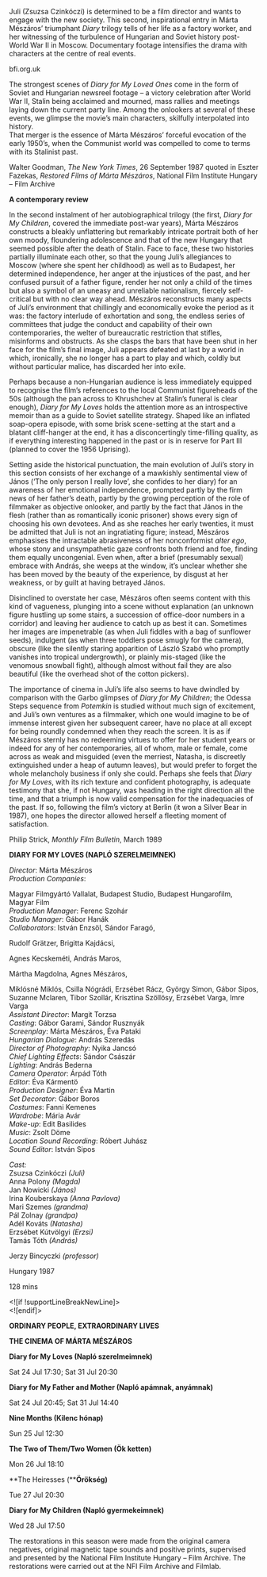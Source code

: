 

Juli (Zsuzsa Czinkóczi) is determined to be a film director and wants to engage with the new society. This second, inspirational entry in Márta Mészáros’ triumphant _Diary_ trilogy tells of her life as a factory worker, and her witnessing of the turbulence of Hungarian and Soviet history post-World War II in Moscow. Documentary footage intensifies the drama with characters at the centre of real events.<br>

bfi.org.uk

The strongest scenes of _Diary for My Loved Ones_ come in the form of Soviet and Hungarian newsreel footage – a victory celebration after World War II, Stalin being acclaimed and mourned, mass rallies and meetings laying down the current party line. Among the onlookers at several of these events, we glimpse the movie’s main characters, skilfully interpolated into history.  
That merger is the essence of Márta Mészáros’ forceful evocation of the early 1950’s, when the Communist world was compelled to come to terms with its Stalinist past.

Walter Goodman, _The New York Times_, 26 September 1987 quoted in Eszter Fazekas, _Restored Films of Márta Mészáros_, National Film Institute Hungary – Film Archive

**A contemporary review**

In the second instalment of her autobiographical trilogy (the first, _Diary for My Children_, covered the immediate post-war years), Márta Mészáros constructs a bleakly unflattering but remarkably intricate portrait both of her own moody, floundering adolescence and that of the new Hungary that seemed possible after the death of Stalin. Face to face, these two histories partially illuminate each other, so that the young Juli’s allegiances to Moscow (where she spent her childhood) as well as to Budapest, her determined independence, her anger at the injustices of the past, and her confused pursuit of a father figure, render her not only a child of the times but also a symbol of an uneasy and unreliable nationalism, fiercely self-critical but with no clear way ahead. Mészáros reconstructs many aspects of Juli’s environment that chillingly and economically evoke the period as it was: the factory interlude of exhortation and song, the endless series of committees that judge the conduct and capability of their own contemporaries, the welter of bureaucratic restriction that stifles, misinforms and obstructs. As she clasps the bars that have been shut in her face for the film’s final image, Juli appears defeated at last by a world in which, ironically, she no longer has a part to play and which, coldly but without particular malice, has discarded her into exile.

Perhaps because a non-Hungarian audience is less immediately equipped to recognise the film’s references to the local Communist figureheads of the 50s (although the pan across to Khrushchev at Stalin’s funeral is clear enough), _Diary for My Loves_ holds the attention more as an introspective memoir than as a guide to Soviet satellite strategy. Shaped like an inflated soap-opera episode, with some brisk scene-setting at the start and a blatant cliff-hanger at the end, it has a disconcertingly time-filling quality, as if everything interesting happened in the past or is in reserve for Part III (planned to cover the 1956 Uprising).

Setting aside the historical punctuation, the main evolution of Juli’s story in this section consists of her exchange of a mawkishly sentimental view of János (‘The only person I really love’, she confides to her diary) for an awareness of her emotional independence, prompted partly by the firm news of her father’s death, partly by the growing perception of the role of filmmaker as objective onlooker, and partly by the fact that János in the flesh (rather than as romantically iconic prisoner) shows every sign of choosing his own devotees. And as she reaches her early twenties, it must be admitted that Juli is not an ingratiating figure; instead, Mészáros emphasises the intractable abrasiveness of her nonconformist _alter ego_, whose stony and unsympathetic gaze confronts both friend and foe, finding them equally uncongenial. Even when, after a brief (presumably sexual) embrace with András, she weeps at the window, it’s unclear whether she has been moved by the beauty of the experience, by disgust at her weakness, or by guilt at having betrayed János.

Disinclined to overstate her case, Mészáros often seems content with this kind of vagueness, plunging into a scene without explanation (an unknown figure hustling up some stairs, a succession of office-door numbers in a corridor) and leaving her audience to catch up as best it can. Sometimes her images are impenetrable (as when Juli fiddles with a bag of sunflower seeds), indulgent (as when three toddlers pose smugly for the camera), obscure (like the silently staring apparition of László Szabó who promptly vanishes into tropical undergrowth), or plainly mis-staged (like the venomous snowball fight), although almost without fail they are also beautiful (like the overhead shot of the cotton pickers).

The importance of cinema in Juli’s life also seems to have dwindled by comparison with the Garbo glimpses of _Diary for My Children_; the Odessa Steps sequence from _Potemkin_ is studied without much sign of excitement, and Juli’s own ventures as a filmmaker, which one would imagine to be of immense interest given her subsequent career, have no place at all except for being roundly condemned when they reach the screen. It is as if Mészáros sternly has no redeeming virtues to offer for her student years or indeed for any of her contemporaries, all of whom, male or female, come across as weak and misguided (even the merriest, Natasha, is discreetly extinguished under a heap of autumn leaves), but would prefer to forget the whole melancholy business if only she could. Perhaps she feels that _Diary for My Loves_, with its rich texture and confident photography, is adequate testimony that she, if not Hungary, was heading in the right direction all the time, and that a triumph is now valid compensation for the inadequacies of the past. If so, following the film’s victory at Berlin (it won a Silver Bear in 1987), one hopes the director allowed herself a fleeting moment of satisfaction.

Philip Strick, _Monthly Film Bulletin_, March 1989

 **DIARY FOR MY LOVES (NAPLÓ SZERELMEIMNEK)**

_Director_: Márta Mészáros  
_Production Companies_:

Magyar Filmgyártó Vallalat, Budapest Studio, Budapest Hungarofilm, Magyar Film  
_Production Manager_: Ferenc Szohár  
_Studio Manager_: Gábor Hanák  
_Collaborators_: István Enzsöl, Sándor Faragó,

Rudolf Grätzer, Brigitta Kajdácsi,

Agnes Kecskeméti, András Maros,

Mártha Magdolna, Agnes Mészáros,

Miklósné Miklós, Csilla Nógrádi, Erzsébet Rácz, György Simon, Gábor Sipos, Suzanne Mclaren, Tibor Szollár, Krisztina Szöllösy, Erzsébet Varga, Imre Varga  
_Assistant Director_: Margit Torzsa  
_Casting_: Gábor Garami, Sándor Rusznyák  
_Screenplay_: Márta Mészáros, Éva Pataki  
_Hungarian Dialogue_: András Szeredás  
_Director of Photography_: Nyika Jancsó  
_Chief Lighting Effects_: Sándor Császár  
_Lighting_: András Bederna  
_Camera Operator_: Árpád Tóth  
_Editor_: Éva Kármentö  
_Production Designer_: Éva Martin  
_Set Decorator_: Gábor Boros  
_Costumes_: Fanni Kemenes  
_Wardrobe_: Mária Avár  
_Make-up_: Edit Basilides  
_Music_: Zsolt Döme  
_Location Sound Recording_: Róbert Juhász  
_Sound Editor_: István Sipos

_Cast:_  
Zsuzsa Czinkóczi _(Juli)_  
Anna Polony _(Magda)_  
Jan Nowicki _(János)_  
Irina Kouberskaya _(Anna Pavlova)_  
Mari Szemes _(grandma)_  
Pál Zolnay _(grandpa)_  
Adél Kováts _(Natasha)_  
Erzsébet Kútvölgyi _(Erzsi)_  
Tamás Tóth _(András)_

Jerzy Bincyczki _(professor)_

Hungary 1987

128 mins

  
<![if !supportLineBreakNewLine]>  
<![endif]>

**ORDINARY PEOPLE, EXTRAORDINARY LIVES**

**THE CINEMA OF MÁRTA MÉSZÁROS**

**Diary for My Loves (Napló szerelmeimnek)**

Sat 24 Jul 17:30; Sat 31 Jul 20:30

**Diary for My Father and Mother (Napló apámnak, anyámnak)**

Sat 24 Jul 20:45; Sat 31 Jul 14:40

**Nine Months (Kilenc hónap)**

Sun 25 Jul 12:30

**The Two of Them/Two Women (Ök ketten)**

Mon 26 Jul 18:10

**The Heiresses (****Örökség)**

Tue 27 Jul 20:30

**Diary for My Children (Napló gyermekeimnek)**

Wed 28 Jul 17:50

The restorations in this season were made from the original camera negatives, original magnetic tape sounds and positive prints, supervised and presented by the National Film Institute Hungary – Film Archive. The restorations were carried out at the NFI Film Archive and Filmlab.
<!--stackedit_data:
eyJoaXN0b3J5IjpbMjA5NTg5MDkyNl19
-->